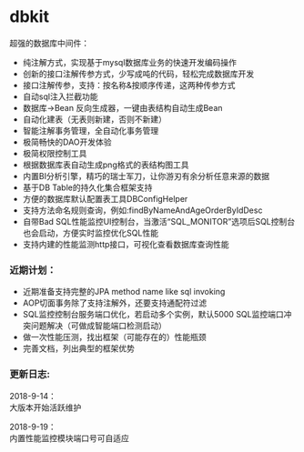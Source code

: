 # dbkit
超强的数据库中间件：

- 纯注解方式，实现基于mysql数据库业务的快速开发编码操作  
- 创新的接口注解传参方式，少写成吨的代码，轻松完成数据库开发
- 接口注解传参，支持：按名称&按顺序传递，这两种传参方式
- 自动sql注入拦截功能
- 数据库->Bean 反向生成器，一键由表结构自动生成Bean
- 自动化建表（无表则新建，否则不新建）
- 智能注解事务管理，全自动化事务管理
- 极简畅快的DAO开发体验
- 极简权限控制工具
- 根据数据库表自动生成png格式的表结构图工具
- 内置BI分析引擎，精巧的瑞士军刀，让你游刃有余分析任意来源的数据
- 基于DB Table的持久化集合框架支持
- 方便的数据库默认配置表工具DBConfigHelper
- 支持方法命名规则查询，例如:findByNameAndAgeOrderByIdDesc
- 自带Bad SQL性能监控UI控制台，当激活“SQL_MONITOR”选项后SQL控制台也会启动，方便实时监控优化SQL性能
- 支持内建的性能监测http接口，可视化查看数据库查询性能

### 近期计划：
- 近期准备支持完整的JPA method name like sql invoking  
- AOP切面事务除了支持注解外，还要支持通配符过滤  
- SQL监控控制台服务端口优化，若启动多个实例，默认5000 SQL监控端口冲突问题解决（可做成智能端口检测启动）
- 做一次性能压测，找出框架（可能存在的）性能瓶颈
- 完善文档，列出典型的框架优势


### 更新日志:
2018-9-14：  
大版本开始活跃维护

2018-9-19：  
内置性能监控模块端口号可自适应
